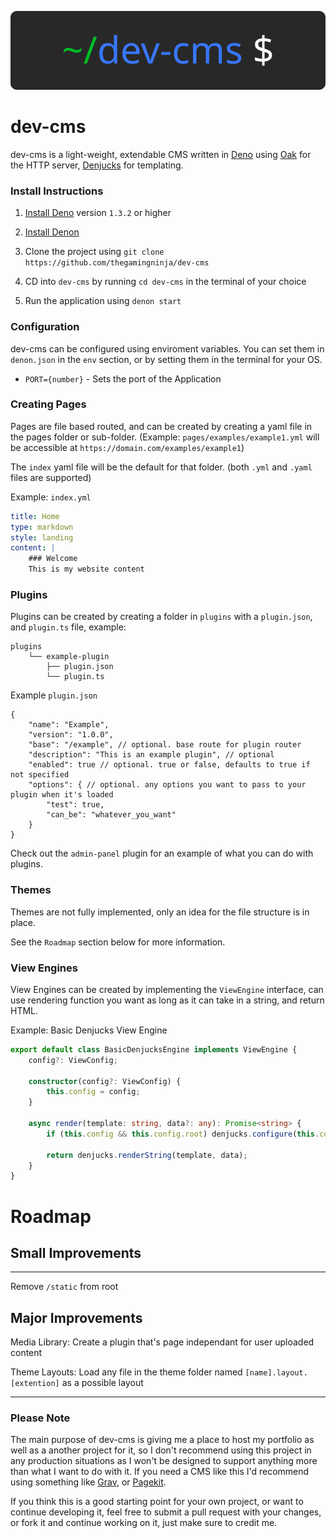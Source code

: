 ![dev-cms Logo](/logo.svg)

# dev-cms

dev-cms is a light-weight, extendable CMS written in [Deno](https://deno.land/) using [Oak](https://github.com/oakserver/oak) for the HTTP server, [Denjucks](https://github.com/denjucks/denjucks) for templating.

### Install Instructions

1. [Install Deno](https://deno.land/#installation) version `1.3.2` or higher

2. [Install Denon](https://github.com/denosaurs/denon/)

3. Clone the project using `git clone https://github.com/thegamingninja/dev-cms`

4. CD into `dev-cms` by running `cd dev-cms` in the terminal of your choice

5. Run the application using `denon start`

### Configuration

dev-cms can be configured using enviroment variables. You can set them in `denon.json` in the `env` section, or by setting them in the terminal for your OS.

- `PORT={number}` - Sets the port of the Application

### Creating Pages

Pages are file based routed, and can be created by creating a yaml file in the pages folder or sub-folder. (Example: `pages/examples/example1.yml` will be accessible at `https://domain.com/examples/example1`)

The `index` yaml file will be the default for that folder. (both `.yml` and `.yaml` files are supported)

Example: `index.yml`
```yaml
title: Home
type: markdown
style: landing
content: |
    ### Welcome
    This is my website content
```

### Plugins

Plugins can be created by creating a folder in `plugins` with a `plugin.json`, and `plugin.ts` file, example:
```
plugins
    └── example-plugin
        ├── plugin.json
        └── plugin.ts
```

Example `plugin.json`
```
{
    "name": "Example",
    "version": "1.0.0",
    "base": "/example", // optional. base route for plugin router
    "description": "This is an example plugin", // optional
    "enabled": true // optional. true or false, defaults to true if not specified
    "options": { // optional. any options you want to pass to your plugin when it's loaded
        "test": true,
        "can_be": "whatever_you_want"
    }
}
```

Check out the `admin-panel` plugin for an example of what you can do with plugins.

### Themes

Themes are not fully implemented, only an idea for the file structure is in place.

See the `Roadmap` section below for more information.


### View Engines

View Engines can be created by implementing the `ViewEngine` interface, can use rendering function you want as long as it can take in a string, and return HTML.

Example: Basic Denjucks View Engine

```typescript
export default class BasicDenjucksEngine implements ViewEngine {
    config?: ViewConfig;

    constructor(config?: ViewConfig) {
        this.config = config;
    }

    async render(template: string, data?: any): Promise<string> {
        if (this.config && this.config.root) denjucks.configure(this.config.root);

        return denjucks.renderString(template, data);
    }
}
```

# Roadmap

## Small Improvements
---
Remove `/static` from root

## Major Improvements

Media Library: Create a plugin that's page independant for user uploaded content

Theme Layouts: Load any file in the theme folder named `[name].layout.[extention]` as a possible layout

---

### Please Note

The main purpose of dev-cms is giving me a place to host my portfolio as well as a another project for it, so I don't recommend using this project in any production situations as I won't be designed to support anything more than what I want to do with it. If you need a CMS like this I'd recommend using something like [Grav](https://getgrav.org/), or [Pagekit](https://pagekit.com/).

If you think this is a good starting point for your own project, or want to continue developing it, feel free to submit a pull request with your changes, or fork it and continue working on it, just make sure to credit me.

